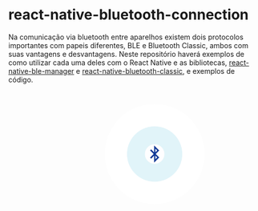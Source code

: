 # react-native-bluetooth-connection

Na comunicação via bluetooth entre aparelhos existem dois protocolos importantes com papeis diferentes, BLE e Bluetooth Classic, ambos com suas vantagens e desvantagens. Neste repositório haverá exemplos de como utilizar cada uma deles com o React Native e as bibliotecas, [react-native-ble-manager](https://github.com/innoveit/react-native-ble-manager) e [react-native-bluetooth-classic](https://github.com/kenjdavidson/react-native-bluetooth-classic), e exemplos de código.

<div style="width: 100%; display: flex; align-items: center; justify-content: center; margin: 40px;">
    <img src="./assets/bluetooth.gif" width="200" height="200" style="border-radius: 100px;" />
</div>
